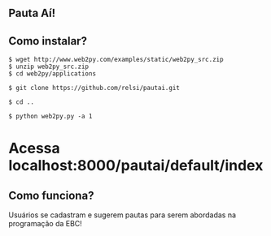 Pauta Aí!
----------------------

## Como instalar?


    $ wget http://www.web2py.com/examples/static/web2py_src.zip
    $ unzip web2py_src.zip
    $ cd web2py/applications

    $ git clone https://github.com/relsi/pautai.git

    $ cd ..

    $ python web2py.py -a 1

  # Acessa localhost:8000/pautai/default/index


## Como funciona?

Usuários se cadastram e sugerem pautas para serem abordadas na programação da EBC!

